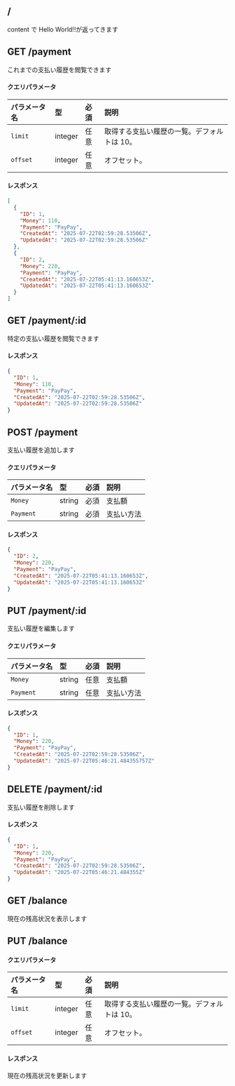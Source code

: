 ## /

content で Hello World!!が返ってきます

## GET /payment

これまでの支払い履歴を閲覧できます

#### クエリパラメータ

| パラメータ名 | 型      | 必須 | 説明                                        |
| :----------- | :------ | :--- | :------------------------------------------ |
| `limit`      | integer | 任意 | 取得する支払い履歴の一覧。デフォルトは 10。 |
| `offset`     | integer | 任意 | オフセット。                                |

#### レスポンス

```json
[
  {
    "ID": 1,
    "Money": 110,
    "Payment": "PayPay",
    "CreatedAt": "2025-07-22T02:59:28.53506Z",
    "UpdatedAt": "2025-07-22T02:59:28.53506Z"
  },
  {
    "ID": 2,
    "Money": 220,
    "Payment": "PayPay",
    "CreatedAt": "2025-07-22T05:41:13.160653Z",
    "UpdatedAt": "2025-07-22T05:41:13.160653Z"
  }
]
```

## GET /payment/:id

特定の支払い履歴を閲覧できます

#### レスポンス

```json
{
  "ID": 1,
  "Money": 110,
  "Payment": "PayPay",
  "CreatedAt": "2025-07-22T02:59:28.53506Z",
  "UpdatedAt": "2025-07-22T02:59:28.53506Z"
}
```

## POST /payment

支払い履歴を追加します

#### クエリパラメータ

| パラメータ名 | 型     | 必須 | 説明       |
| :----------- | :----- | :--- | :--------- |
| `Money`      | string | 必須 | 支払額     |
| `Payment`    | string | 必須 | 支払い方法 |

#### レスポンス

```json
{
  "ID": 2,
  "Money": 220,
  "Payment": "PayPay",
  "CreatedAt": "2025-07-22T05:41:13.160653Z",
  "UpdatedAt": "2025-07-22T05:41:13.160653Z"
}
```

## PUT /payment/:id

支払い履歴を編集します

#### クエリパラメータ

| パラメータ名 | 型     | 必須 | 説明       |
| :----------- | :----- | :--- | :--------- |
| `Money`      | string | 任意 | 支払額     |
| `Payment`    | string | 任意 | 支払い方法 |

#### レスポンス

```json
{
  "ID": 1,
  "Money": 220,
  "Payment": "PayPay",
  "CreatedAt": "2025-07-22T02:59:28.53506Z",
  "UpdatedAt": "2025-07-22T05:46:21.484355757Z"
}
```

## DELETE /payment/:id

支払い履歴を削除します

#### レスポンス

```json
{
  "ID": 1,
  "Money": 220,
  "Payment": "PayPay",
  "CreatedAt": "2025-07-22T02:59:28.53506Z",
  "UpdatedAt": "2025-07-22T05:46:21.484355Z"
}
```

## GET /balance

現在の残高状況を表示します

## PUT /balance

#### クエリパラメータ

| パラメータ名 | 型      | 必須 | 説明                                        |
| :----------- | :------ | :--- | :------------------------------------------ |
| `limit`      | integer | 任意 | 取得する支払い履歴の一覧。デフォルトは 10。 |
| `offset`     | integer | 任意 | オフセット。                                |

#### レスポンス

現在の残高状況を更新します

```

```
